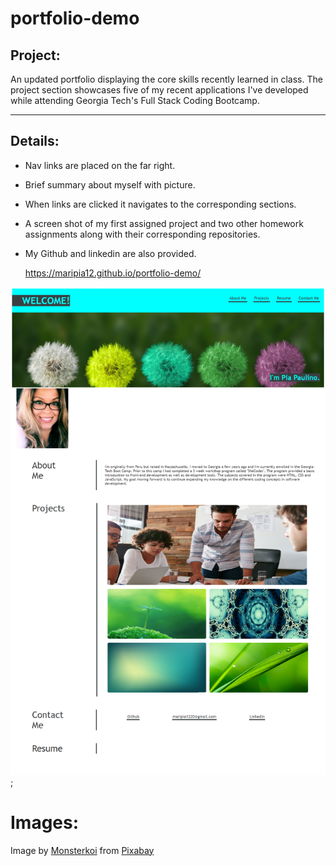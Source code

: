 # portfolio-demo

## Project:

An updated portfolio displaying the core skills recently learned in class. The project section showcases five of my recent applications I've developed while attending Georgia Tech's Full Stack Coding Bootcamp.

-----
## Details:

 
* Nav links are placed on the far right.  
* Brief summary about myself with picture.
* When links are clicked it navigates to the corresponding sections.
* A screen shot of my first assigned project and two other homework assignments along with their corresponding repositories.
* My Github and linkedin are also provided.

  
  https://maripia12.github.io/portfolio-demo/

 ![screenshot](assets/images/portfolio-image.png);





# Images:



Image by <a href="https://pixabay.com/users/monsterkoi-65294/?utm_source=link-attribution&amp;utm_medium=referral&amp;utm_campaign=image&amp;utm_content=2817950">Monsterkoi</a> from <a href="https://pixabay.com/?utm_source=link-attribution&amp;utm_medium=referral&amp;utm_campaign=image&amp;utm_content=2817950">Pixabay</a>

